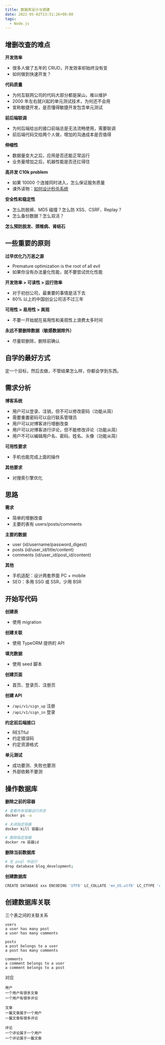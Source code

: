 ```yaml
---
title: 数据库设计与搭建
date: 2022-05-02T13:51:26+08:00
tags:
  - Node.js
---
```


## 增删改查的难点

**开发效率**

- 很多人做了五年的 CRUD，开发效率却始终没有变
- 如何做到快速开发？

**代码质量**

- 为何互联网公司的代码大部分都是屎山，难以维护
- 2000 年左右就兴起的单元测试技术，为何还不会用
- 宣称敏捷开发，是否懂得敏捷开发包含单元测试

**前后端联调**

- 为何后端给出的接口前端总是无法流畅使用，需要联调
- 前后端代码交给两个人做，增加的沟通成本是否值得

**伸缩性**

- 数据量变大之后，应用是否还能正常运行
- 业务量增加之后，机器性能是否还扛得住

**高并发 C10k problem**

- 如果 10000 个连接同时进入，怎么保证服务质量
- 课外读物：[如何设计秒杀系统](https://www.zhihu.com/question/54895548)

**安全性和稳定性**

- 怎么防脱裤、MD5 碰撞？怎么防 XSS、CSRF、Replay？
- 怎么备份数据？怎么双活？

**怎么预防脱发、颈椎病、肾结石**

## 一些重要的原则

**过早优化乃万恶之源**

- Premature optimization is the root of all evil
- 如果你没有办法量化性能，就不要尝试优化性能

**开发效率 > 可读性 > 运行效率**

- 对于初创公司，最重要的事情是活下去
- 80% 以上的中国创业公司活不过三年

**可用性 > 易用性 > 美观**

- 不要一开始就在易用性和美观性上浪费太多时间

**永远不要删除数据（敏感数据除外）**

- 尽量软删除，删除前确认


## 自学的最好方式

定一个目标，然后去做，不管结果怎么样，你都会学到东西。

## 需求分析

**博客系统**

- 用户可以登录、注销，但不可以修改密码（功能从简）
- 需要重置密码可以自行联系管理员
- 用户可以对博客进行增删改查
- 用户可以对博客进行评论，但不能修改评论（功能从简）
- 用户不可以编辑用户名、密码、姓名、头像（功能从简）

**可用性要求**

- 手机也能完成上面的操作

**其他要求**

- 对搜索引擎优化

## 思路

**需求**

- 简单的增删改查
- 主要的表有 users/posts/comments

**主要的数据**

- user (id/username/password_digest)
- posts (id/user_id/title/content)
- comments (id/user_id/post_id/content)

**其他**

- 手机适配：设计两套界面 PC + mobile
- SEO：多用 SSG 或 SSR，少用 BSR

## 开始写代码

**创建表**

- 使用 migration

**创建关联**

- 使用 TypeORM 提供的 API

**填充数据**

- 使用 seed 脚本

**创建页面**

- 首页、登录页、注册页

**创建 API**

- `/api/v1/sign_up` 注册
- `/api/v1/sign_in` 登录

**约定前后端接口**

- RESTful
- 约定错误码
- 约定资源格式

**单元测试**

- 成功要测、失败也要测
- 外部依赖不要测

## 操作数据库

**删除之前的容器**

```sh
# 查看所有容器运行状态
docker ps -a

# 关闭指定容器
docker kill 容器id

# 删除指定容器
docker rm 容器id
```

**删除当前数据库**

```sh
# 在 psql 中运行
drop database blog_development;
```

**创建数据库**

```sh
CREATE DATABASE xxx ENCODING 'UTF8' LC_COLLATE 'en_US.utf8' LC_CTYPE 'en_US.utf8';
```

## 创建数据库关联

三个表之间的关联关系

```
users
a user has many post
a user has many comments

posts
a post belongs to a user
a post has many comments

comments
a comment belongs to a user
a comment belongs to a post
```

对应

```
用户
一个用户有很多文章
一个用户有很多评论

文章
一篇文章属于一个用户
一篇文章有很多评论

评论
一个评论属于一个用户
一个评论属于一篇文章
```
